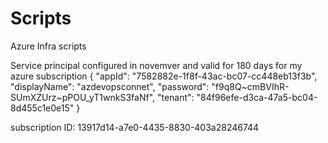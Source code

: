 # Scripts
Azure Infra scripts


Service principal configured in novemver and valid for 180 days for my azure subscription
{
  "appId": "7582882e-1f8f-43ac-bc07-cc448eb13f3b",
  "displayName": "azdevopsconnet",
  "password": "f9q8Q~cmBVIhR-SUmXZUrz~pPOU_yT1wnkS3faNf",
  "tenant": "84f96efe-d3ca-47a5-bc04-8d455c1e0e15"
}


subscription ID: 13917d14-a7e0-4435-8830-403a28246744
